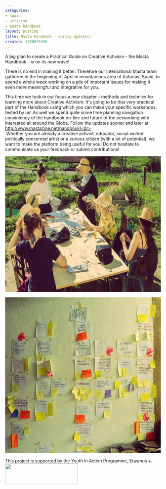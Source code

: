```yaml
---
categories:
- spain
- activism
- masta handbook
layout: posting
title: Masta Handbook - spring updates!
created: 1398075395
---
```


A big plan to create a Practical Guide on Creative Activism - the Masta Handbook - is on its new wave!

There is no end in making it better. Therefore our international Masta team gathered in the beginning of April in mountanious area of Asturias, Spain, to spend a whole week working on a pile of important issues for making it even more meaningful and integrative for you.

This time we took in our focus a new chapter - methods and technics for learning more about Creative Activism. It's going to be that very practical part of the Handbook using which you can make your specific workshops, tested by us! As well we spend quite some time planning navigation conviniency of the handbook on-line and future of the networking with interested all around the Globe. Follow the updates sooner and later at http://www.mastazine.net/handbook!<br>
	<br>
	&nbsp;Whether you are already a creative activist, educator, social worker, politically concerned artist or a curious citizen (with a lot of potential), we want to make the platform being useful for you! Do not hesitate to communicate us your feedback or submit contributions!</p>
<p><img alt="process, asturias, spain, masta" src="/assets/files/u5/the_process.jpg" height="439" width="681"></p>
<p><img alt="asturias, spain, notes, process, masta" src="/assets/files/u5/or_work_notes.jpg" height="503" width="680"></p>
<p>This project is supported by the Youth in Action Programme, Erasmus +.<br>
	<img alt="" src="http://www.jugendfuereuropa.de/downloads/4-20-923/EU_flag_yia_DE-01.jpg" height="67" width="235"></p>
